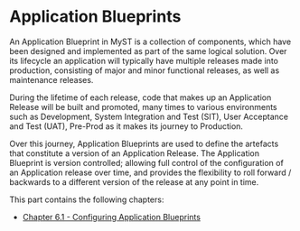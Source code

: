 # Application Blueprints
An Application Blueprint in MyST is a collection of components, which have been designed and implemented as part of the same logical solution. Over its lifecycle an application will typically have multiple releases made into production, consisting of major and minor functional releases, as well as maintenance releases. 

During the lifetime of each release, code that makes up an Application Release will be built and promoted, many times to various environments such as Development, System Integration and Test (SIT), User Acceptance and Test (UAT), Pre-Prod as it makes its journey to Production.

Over this journey, Application Blueprints are used to define the artefacts that constitute a version of an Application Release. The Application Blueprint is version controlled; allowing full control of the configuration of an Application release over time, and provides the flexibility to roll forward / backwards to a different version of the release at any point in time.

This part contains the following chapters:

* [Chapter 6.1 - Configuring Application Blueprints](/part6/6.1.configureApplicationBlueprint/6.1.0.configureApplicationBlueprint.md)   

<!-- TO DO
* [Chapter 6.2 - Configuring Application Models](/part6/6.2.configureApplicationModels/6.2.0.configureApplicationModels.md)   
-->





